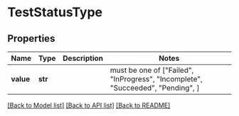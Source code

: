 # TestStatusType


## Properties
Name | Type | Description | Notes
------------ | ------------- | ------------- | -------------
**value** | **str** |  |  must be one of ["Failed", "InProgress", "Incomplete", "Succeeded", "Pending", ]

[[Back to Model list]](../README.md#documentation-for-models) [[Back to API list]](../README.md#documentation-for-api-endpoints) [[Back to README]](../README.md)


